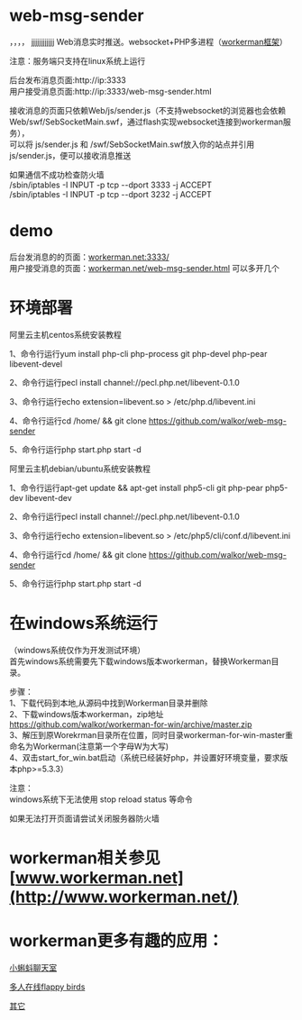 web-msg-sender
==============
，，，，
jjjjjjjjjjjj
Web消息实时推送。websocket+PHP多进程（[workerman框架](http://www.workerman.net/workerman)）


注意：服务端只支持在linux系统上运行  


后台发布消息页面:http://ip:3333  
用户接受消息页面:http://ip:3333/web-msg-sender.html  

接收消息的页面只依赖Web/js/sender.js（不支持websocket的浏览器也会依赖Web/swf/SebSocketMain.swf，通过flash实现websocket连接到workerman服务），  
可以将 js/sender.js 和 /swf/SebSocketMain.swf放入你的站点并引用 js/sender.js，便可以接收消息推送 


如果通信不成功检查防火墙  
/sbin/iptables -I INPUT -p tcp --dport 3333 -j ACCEPT  
/sbin/iptables -I INPUT -p tcp --dport 3232 -j ACCEPT  

demo  
======

后台发消息的的页面：[workerman.net:3333/](http://workerman.net:3333)    
用户接受消息的页面：[workerman.net/web-msg-sender.html](http://workerman.net/web-msg-sender.html) 可以多开几个    

环境部署
======

阿里云主机centos系统安装教程

1、命令行运行yum install php-cli php-process git php-devel php-pear libevent-devel

2、命令行运行pecl install channel://pecl.php.net/libevent-0.1.0

3、命令行运行echo extension=libevent.so > /etc/php.d/libevent.ini

4、命令行运行cd /home/ && git clone https://github.com/walkor/web-msg-sender

5、命令行运行php start.php start -d


阿里云主机debian/ubuntu系统安装教程

1、命令行运行apt-get update && apt-get install php5-cli git php-pear php5-dev libevent-dev

2、命令行运行pecl install channel://pecl.php.net/libevent-0.1.0

3、命令行运行echo extension=libevent.so > /etc/php5/cli/conf.d/libevent.ini

4、命令行运行cd /home/ && git clone https://github.com/walkor/web-msg-sender

5、命令行运行php start.php start -d


在windows系统运行
=======
（windows系统仅作为开发测试环境）  
首先windows系统需要先下载windows版本workerman，替换Workerman目录。  

步骤：  
1、下载代码到本地,从源码中找到Workerman目录并删除  
2、下载windows版本workerman，zip地址 https://github.com/walkor/workerman-for-win/archive/master.zip  
3、解压到原Worekrman目录所在位置，同时目录workerman-for-win-master重命名为Workerman(注意第一个字母W为大写)  
4、双击start_for_win.bat启动（系统已经装好php，并设置好环境变量，要求版本php>=5.3.3）  

注意：  
windows系统下无法使用 stop reload status 等命令

如果无法打开页面请尝试关闭服务器防火墙


 
workerman相关参见 [www.workerman.net](http://www.workerman.net/)
=================

workerman更多有趣的应用：
=======================

[小蝌蚪聊天室](http://kedou.workerman.net) 

[多人在线flappy birds](http://www.workerman.net/demos/flappy-bird/)

[其它](http://www.workerman.net/applications)



